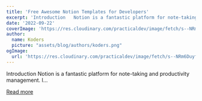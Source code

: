 ```yaml
---
title: 'Free Awesome Notion Templates for Developers'
excerpt: 'Introduction   Notion is a fantastic platform for note-taking and productivity management. I...'
date: '2022-09-22'
coverImage: 'https://res.cloudinary.com/practicaldev/image/fetch/s--NRm6Duyf--/c_imagga_scale,f_auto,fl_progressive,h_420,q_auto,w_1000/https://dev-to-uploads.s3.amazonaws.com/uploads/articles/g92u94fwpd1rqighuwvm.png'
author:
  name: Koders
  picture: "assets/blog/authors/koders.png"
ogImage:
  url: 'https://res.cloudinary.com/practicaldev/image/fetch/s--NRm6Duyf--/c_imagga_scale,f_auto,fl_progressive,h_420,q_auto,w_1000/https://dev-to-uploads.s3.amazonaws.com/uploads/articles/g92u94fwpd1rqighuwvm.png'
---
```


Introduction   Notion is a fantastic platform for note-taking and productivity management. I...

[Read more](https://dev.to/surajondev/free-awesome-notion-templates-for-developers-43mh)
